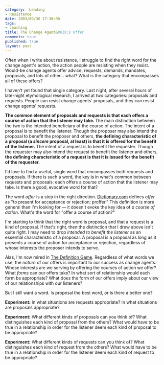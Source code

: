 ```yaml
--- 
category:  Leading
- Resistance
date: 2003/09/30 17:30:00
tags: 
- coaching
title: The Change Agent&#039;s Offer
comments: true
published: true
layout: post
---
```


<p> Often when I write about resistance, I struggle to find the right word for the change agent's action, the action people are resisting when they resist. Would-be change agents offer advice, requests, demands, mandates, proposals, and lots of other... what? What is the category that encompasses all of these offers? </p>
<p> I haven't yet found that single category. Last night, after several hours of late-night etymological research, I arrived at <em>two</em> categories: proposals and requests. People can resist change agents' proposals, and they can resist change agents' requests. </p>
<p>
<strong> The common element of proposals and requests is that each offers a course of action that the listener may take. </strong> The main distinction between the two is the intended beneficiary of the course of action. The intent of a proposal is to benefit the listener. Though the proposer may also intend the proposal to benefit the proposer and others, <strong> the defining characteristic of a proposal (a <em>sincere</em> proposal, at least) is that it is offered for the benefit of the listener. </strong> The intent of a request is to benefit the requester. Though the requester may also intend the request to benefit the listener and others, <strong> the defining characteristic of a request is that it is issued for the benefit of the requester. </strong>
</p>
<p> I'd love to find a useful, single word that encompasses both requests and proposals. If there is such a word, the key is in what's common between requests and proposals: each offers a course of action that the listener may take. Is there a good, evocative word for that? </p>
<p> The word <em>offer</em> is a step in the right direction. <a href="http://dictionary.reference.com/search?q=offer">Dictionary.com</a> defines <em>offer</em> as "to present for acceptance or rejection; proffer." This definition is more general than I'm looking for — it doesn't evoke the key idea of <em>a course of action.</em> What's the word for "offer a course of action?" </p>
<p> I'm starting to think that the right word is proposal, and that a request is a kind of proposal. If that's right, then the distinction that I drew above isn't quite right. I may need to drop <em>intended to benefit the listener</em> as an essential characteristic of a proposal. A proposal is a proposal as long as it presents a course of action for acceptance or rejection, regardless of whose interests the proposer intends to serve. </p>
<p> Alas, I'm now mired in <a href="/2003/04/reversing_the_definition_game/">The Definition Game</a>. Regardless of what words we use, the <em>nature</em> of our offers is important to our success as change agents. Whose interests are we serving by offering the courses of action we offer? What <em>forms</em> can our offers take? In what sort of relationship would each form be appropriate? What does the form of our offers imply about our view of our relationships with our listeners? </p>
<p> But I still want a word. Is proposal the best word, or is there a better one? </p>
<p>
<strong>Experiment:</strong> In what situations are requests appropriate? In what situations are proposals appropriate? </p>
<p>
<strong>Experiment:</strong> What different kinds of proposals can you think of? What distinguishes each kind of proposal from the others? What would have to be true in a relationship in order for the listener deem each kind of proposal to be appropriate? </p>
<p>
<strong>Experiment:</strong> What different kinds of requests can you think of? What distinguishes each kind of request from the others? What would have to be true in a relationship in order for the listener deem each kind of request to be appropriate? </p>
